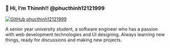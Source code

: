 ### 👋 Hi, I’m Thinnh!! @phucthinh12121999


[![GitHub phucthinh12121999](https://img.shields.io/github/followers/phucthinh12121999?label=follow&style=social)](https://github.com/phucthinh12121999)

A senior year university student, a software engineer who has a passion with web development technologies and UI designing. Always learning new things, ready for discussions and making new projects.
